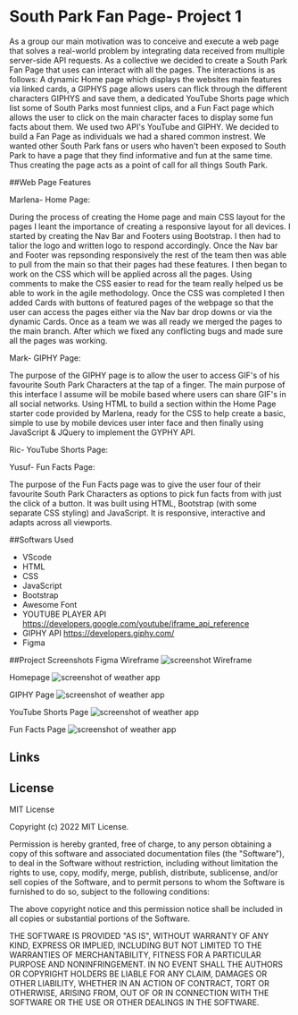 # South Park Fan Page- Project 1

As a group our main motivation was to conceive and execute a web page that solves a real-world problem by integrating data received from multiple server-side API requests. As a collective we decided to create a South Park Fan Page that uses can interact with all the pages. The interactions is as follows: A dynamic Home page which displays the websites main features via linked cards, a GIPHYS page allows users can flick through the different characters GIPHYS and save them, a dedicated YouTube Shorts page which list some of South Parks most funniest clips, and a Fun Fact page which allows the user to click on the main character faces to display some fun facts about them. We used two API's YouTube and GIPHY. We decided to build a Fan Page as individuals we had a shared common instrest. We wanted other South Park fans or users who haven't been exposed to South Park to have a page that they find informative and fun at the same time. Thus creating the page acts as a point of call for all things South Park.

##Web Page Features

Marlena- Home Page:

During the process of creating the Home page and main CSS layout for the pages I leant the importance of creating a responsive layout for all devices. I started by creating the Nav Bar and Footers using Bootstrap. I then had to talior the logo and written logo to respond accordingly. Once the Nav bar  and Footer was repsonding responsively the rest of the team then was able to pull from the main so that their pages had these features. I then began to work on the CSS which will be applied across all the pages. Using comments to make the CSS easier to read for the team really helped us be able to work in the agile methodology. Once the CSS was completed I then added Cards with buttons of featured pages of the webpage so that the user can access the pages either via the Nav bar drop downs or via the dynamic Cards. Once as a team we was all ready we merged the pages to the main branch. After which we fixed any conflicting bugs and made sure all the pages was working.

Mark- GIPHY Page:

The purpose of the GIPHY page is to allow the user to access GIF's of his favourite South Park Characters at the tap of a finger. The main purpose of this interface I assume will be mobile based where users can share GIF's in all social networks.
Using HTML to build a section within the Home Page starter code provided by Marlena, ready for the CSS to help create a basic, simple to use by mobile devices user inter face and then finally using JavaScript & JQuery to implement the GYPHY API.

Ric- YouTube Shorts Page: 

Yusuf- Fun Facts Page:

The purpose of the Fun Facts page was to give the user four of their favourite South Park Characters as options to pick fun facts from with just the click of a button. It was built using HTML, Bootstrap (with some separate CSS styling) and JavaScript. It is responsive, interactive and adapts across all viewports.

##Softwars Used

- VScode
- HTML
- CSS
- JavaScript
- Bootstrap
- Awesome Font 
- YOUTUBE PLAYER API https://developers.google.com/youtube/iframe_api_reference
- GIPHY API https://developers.giphy.com/
- Figma

##Project Screenshots
Figma Wireframe
![screenshot Wireframe ](./images/screenshot1.JPG)

Homepage
![screenshot of weather app ](./images/screenshot2.png)

GIPHY Page
![screenshot of weather app ](./images/screenshot3.png)

YouTube Shorts Page
![screenshot of weather app ](./images/screenshot4.png)

Fun Facts Page
![screenshot of weather app ](./images/screenshot5.png)

## Links


## License
MIT License

Copyright (c) 2022 MIT License.

Permission is hereby granted, free of charge, to any person obtaining a copy of this software and associated documentation files (the "Software"), to deal in the Software without restriction, including without limitation the rights to use, copy, modify, merge, publish, distribute, sublicense, and/or sell copies of the Software, and to permit persons to whom the Software is furnished to do so, subject to the following conditions:

The above copyright notice and this permission notice shall be included in all copies or substantial portions of the Software.

THE SOFTWARE IS PROVIDED "AS IS", WITHOUT WARRANTY OF ANY KIND, EXPRESS OR IMPLIED, INCLUDING BUT NOT LIMITED TO THE WARRANTIES OF MERCHANTABILITY, FITNESS FOR A PARTICULAR PURPOSE AND NONINFRINGEMENT. IN NO EVENT SHALL THE AUTHORS OR COPYRIGHT HOLDERS BE LIABLE FOR ANY CLAIM, DAMAGES OR OTHER LIABILITY, WHETHER IN AN ACTION OF CONTRACT, TORT OR OTHERWISE, ARISING FROM, OUT OF OR IN CONNECTION WITH THE SOFTWARE OR THE USE OR OTHER DEALINGS IN THE SOFTWARE.





